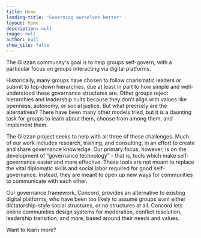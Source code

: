 ```yaml
---
title: Home
landing-title: 'Governing ourselves better'
layout: home
description: null
image: null
author: null
show_tile: false
---
```


The Glizzan community's goal is to help groups self-govern, with a particular focus on groups interacting via digital platforms.

Historically, many groups have chosen to follow charismatic leaders or submit to top-down hierarchies, due at least in part to how simple and well-understood these governance structures are.  Other groups reject hierarchies and leadership cults because they don’t align with values like openness, autonomy, or social justice.  But what precisely are the alternatives?  There have been many other models tried, but it is a daunting task for groups to learn about them, choose from among them, and implement them.

The Glizzan project seeks to help with all three of these challenges.  Much of our work includes research, training, and consulting, in an effort to create and share governance knowledge.  Our primary focus, however, is on the development of “governance technology” - that is, tools which make self-governance easier and more effective.  These tools are not meant to replace the vital diplomatic skills and social labor required for good self-governance.  Instead, they are meant to open up new ways for communities to communicate with each other.  

Our governance framework, Concord, provides an alternative to existing digital platforms, who have been too likely to assume groups want either dictatorship-style social structures, or no structures at all.  Concord lets online communities design systems for moderation, conflict resolution, leadership transition, and more, based around their needs and values.

Want to learn more?



